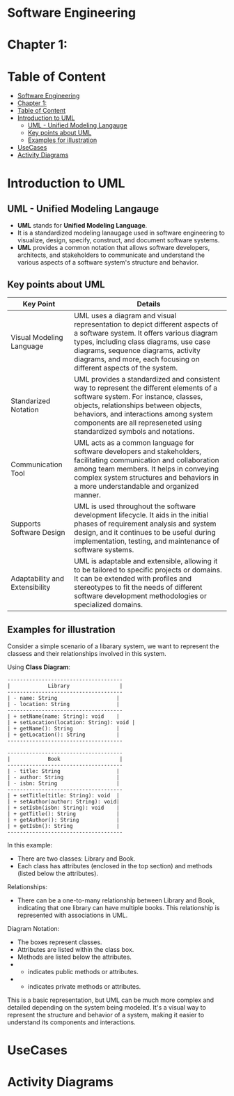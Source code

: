 # Software Engineering
# Chapter 1:

# Table of Content
- [Software Engineering](#software-engineering)
- [Chapter 1:](#chapter-1)
- [Table of Content](#table-of-content)
- [Introduction to UML](#introduction-to-uml)
  - [UML - Unified Modeling Langauge](#uml---unified-modeling-langauge)
  - [Key points about UML](#key-points-about-uml)
  - [Examples for illustration](#examples-for-illustration)
- [UseCases](#usecases)
- [Activity Diagrams](#activity-diagrams)

# Introduction to UML
## UML - Unified Modeling Langauge
- **UML** stands for **Unified Modeling Language**. 
- It is a standardized modeling lanaugage used in software engineering to visualize, design, specify, construct, and document software systems.
- **UML** provides a common notation that allows software developers, architects, and stakeholders to communicate and understand the various aspects of a software system's structure and behavior.

## Key points about UML
|Key Point|Details|
|-|-|
Visual Modeling Language| UML uses a diagram and visual representation to depict different aspects of a software system. It offers various diagram types, including class diagrams, use case diagrams, sequence diagrams, activity diagrams, and more, each focusing on different aspects of the system.
Standarized Notation|UML provides a standardized and consistent way to represent the different elements of a software system. For instance, classes, objects, relationships between objects, behaviors, and interactions among system components are all represeneted using standardized symbols and notations.
Communication Tool| UML acts as a common language for software developers and stakeholders, facilitating communication and collaboration among team members. It helps in conveying complex system structures and behaviors in a more understandable and organized manner.
Supports Software Design| UML is used throughout the software development lifecycle. It aids in the initial phases of requirement analysis and system design, and it continues to be useful during implementation, testing, and maintenance of software systems.
Adaptability and Extensibility| UML is adaptable and extensible, allowing it to be tailored to specific projects or domains. It can be extended with profiles and stereotypes to fit the needs of different software development methodologies or specialized domains.

## Examples for illustration
Consider a simple scenario of a libarary system, we want to represent the classess and their relationships involved in this system.

Using **Class Diagram**:

```plaintext
-------------------------------------
|            Library                |
-------------------------------------
| - name: String                   |
| - location: String               |
-------------------------------------
| + setName(name: String): void    |
| + setLocation(location: String): void |
| + getName(): String              |
| + getLocation(): String          |
-------------------------------------

-------------------------------------
|            Book                   |
-------------------------------------
| - title: String                  |
| - author: String                 |
| - isbn: String                   |
-------------------------------------
| + setTitle(title: String): void  |
| + setAuthor(author: String): void|
| + setIsbn(isbn: String): void    |
| + getTitle(): String             |
| + getAuthor(): String            |
| + getIsbn(): String              |
-------------------------------------
```

In this example:
- There are two classes: Library and Book.
- Each class has attributes (enclosed in the top section) and methods (listed below the attributes).

Relationships:
- There can be a one-to-many relationship between Library and Book, indicating that one library can have multiple books. This relationship is represented with associations in UML.

Diagram Notation:
- The boxes represent classes.
- Attributes are listed within the class box.
- Methods are listed below the attributes.
- + indicates public methods or attributes.
- - indicates private methods or attributes.

This is a basic representation, but UML can be much more complex and detailed depending on the system being modeled. It's a visual way to represent the structure and behavior of a system, making it easier to understand its components and interactions.


# UseCases

# Activity Diagrams
